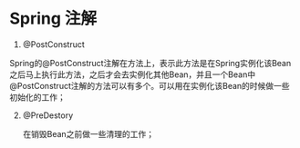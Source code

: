 # Spring 注解

1.  @PostConstruct  

   Spring的@PostConstruct注解在方法上，表示此方法是在Spring实例化该Bean之后马上执行此方法，之后才会去实例化其他Bean，并且一个Bean中@PostConstruct注解的方法可以有多个。可以用在实例化该Bean的时候做一些初始化的工作；

2. @PreDestory

   在销毁Bean之前做一些清理的工作；

